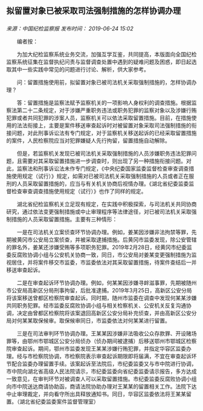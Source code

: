 ## 拟留置对象已被采取司法强制措施的怎样协调办理

### 

_来源：中国纪检监察报_ _发布时间： 2019-06-24 15:02_

　　编者按：

　　为加大纪检监察系统业务交流，加强互学互鉴，共同提高，本版面向全国纪检监察系统征集在监督执纪问责与监督调查处置中遇到的疑难问题及困惑，即日起选取其中一些实践中常见的问题进行讨论、解析，供大家参考。

　　问：留置措施使用前，拟留置对象已被司法机关采取强制措施的，怎样协调办理？

　　答：留置措施是监察法赋予监察机关的一项影响人身权利的调查措施。根据监察法第二十二条规定，对于涉嫌严重职务违法或职务犯罪的监察对象以及涉嫌行贿犯罪或者共同犯罪的涉案人员，监察机关可以依法采取留置措施。目前，在措施使用的法法衔接上，主要是案件移送审查起诉时对被留置对象采取司法强制措施的衔接问题，对此刑事诉讼法有专门规定，对于监察机关移送起诉的已经采取留置措施的案件，人民检察院应当对犯罪嫌疑人先行拘留，留置措施自动解除。

　　但是，若监察机关发现已被司法机关采取强制措施的人员涉嫌职务违法犯罪问题，且需要对其采取留置措施进一步调查时，则出现了另一种措施衔接问题。对此，监察法和刑事诉讼法未作专门规定，《中央纪委国家监委监督检查审查调查措施使用规定（试行）》规定，如需对已被司法机关采取强制措施的人员或者正在服刑的人员采取留置措施的，应当与有关机关协商后视情办理。《湖北省纪委监委监督检查审查调查措施使用规定（试行）》也作了同样的规定。

　　湖北省纪检监察机关立足现有规定，在实践中积极探索，与司法机关共同协商研究，通过依法变更强制措施或中止审理程序等法律途径，对已被司法机关采取强制措施的人员采取留置措施。主要有三种情形：

　　一是在司法机关立案侦查环节协调办理。例如，姜某因涉嫌非法拘禁等罪，先期被黄冈市公安局立案侦查，并被采取逮捕措施。后黄冈市监委发现，除公安管辖的罪名外，姜某还涉嫌受贿等多项职务犯罪。2019年2月28日，经黄冈市纪委监委反腐败协调小组与公安机关协商一致，同日，市公安局对姜某变更强制措施为监视居住，并将案件移交市监委，市监委依法对其采取留置措施，待案件查结后一并移送审查起诉。

　　二是在审查起诉环节协调办理。例如，何某某因涉嫌寻衅滋事罪，先期被随州市公安局高新区分局刑事拘留，后批准逮捕。2019年3月25日，高新区公安分局将该案移送曾都区检察院审查起诉。同时期，随州市监委在调查中发现何某某涉嫌共同职务犯罪。经市监委反腐败协调小组与相关检察机关、公安机关反复沟通协调，决定由曾都区检察院将该案退回高新区公安分局补充侦查，并由高新区公安分局对何某某取保候审。取保候审同日，市监委依法对何某某进行留置。

　　三是在司法审判环节协调办理。王某某因涉嫌非法吸收公众存款罪、开设赌场罪等，由鄂州市鄂城区公安分局侦办（侦办期间被逮捕）后移送鄂州市鄂城区检察院审查起诉。期间，鄂州市监委发现王某某涉嫌行贿犯罪，并指定华容区监委办理。经与市检察院协调，市检察院表示审查起诉期限即将届满，不宜在审查起诉环节配合监委办理留置手续。该案起诉至法院后，市纪委监委又与市中院进行协调，市中院向湖北省高级人民法院请示，市纪委监委向省纪委监委请示报告，多方达成一致意见，在审判环节对被调查人可以采取留置措施。市纪委监委反腐败协调小组向市中院送达商请协助函，商请法院协助办理对王某某的留置相关工作。法院下达中止审理裁定，并向看守所出具释放通知书。同日，华容区监委依法将王某某留置。（湖北省纪委监委案件监督管理室）
